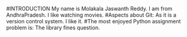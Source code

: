 #INTRODUCTION
My name is Molakala Jaswanth Reddy. I am from AndhraPradesh.
I like watching movies.
#Aspects about Git:
As it is a version control system. I like it.
#The most enjoyed Python assignment problem is:
The library fines question.
